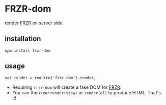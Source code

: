 # FRZR-dom
render [FRZR](https://frzr.js.org) on server side

## installation
```
npm install frzr-dom
```

## usage
```
var render = require('frzr-dom').render;
```
- Requiring `frzr-dom` will create a fake DOM for [FRZR](https://frzr.js.org).
- You can then use `render(view)` or `render(el)` to produce HTML. That's it!
